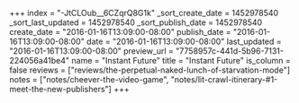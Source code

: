 +++
index = "-JtCLOub__6CZqrQ8G1k"
_sort_create_date = 1452978540
_sort_last_updated = 1452978540
_sort_publish_date = 1452978540
create_date = "2016-01-16T13:09:00-08:00"
publish_date = "2016-01-16T13:09:00-08:00"
date = "2016-01-16T13:09:00-08:00"
last_updated = "2016-01-16T13:09:00-08:00"
preview_url = "7758957c-441d-5b96-7131-224056a41be4"
name = "Instant Future"
title = "Instant Future"
is_column = false
reviews = ["reviews/the-perpetual-naked-lunch-of-starvation-mode"]
notes = ["notes/cheever-the-video-game", "notes/lit-crawl-itinerary-#1-meet-the-new-publishers"]
+++

